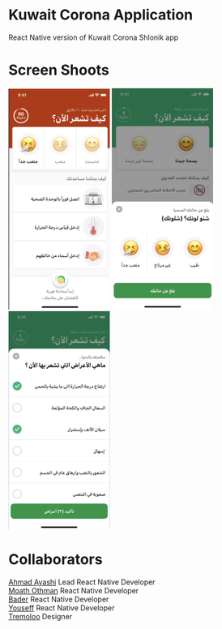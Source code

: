 # Kuwait Corona Application
React Native version of Kuwait Corona Shlonik app

# Screen Shoots
<img src="https://github.com/AYASHI/coronakw/blob/master/screenshoots/1.png" width="200">  <img src="https://github.com/AYASHI/coronakw/blob/master/screenshoots/2.png" width="200">  <img src="https://github.com/AYASHI/coronakw/blob/master/screenshoots/3.png" width="200">


# Collaborators
[Ahmad Ayashi](https://www.linkedin.com/in/ahmad-gaballah-ayashi-64890354/) Lead React Native Developer <br/>
[Moath Othman](https://www.linkedin.com/in/engmoathothman/) React Native Developer <br/>
[Bader](https://github.com/bader-ht/) React Native Developer <br/>
[Youseff](https://github.com/hasbean/) React Native Developer <br/>
[Tremoloo](http://www.tremoloo.com/) Designer <br/>

